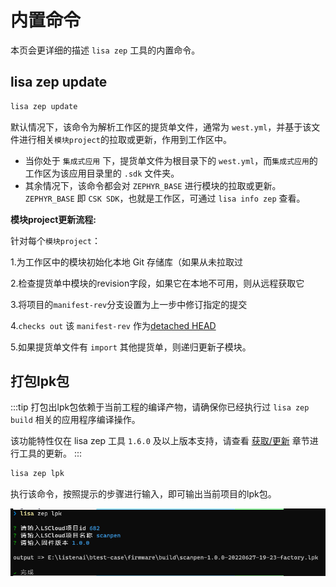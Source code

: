 # 内置命令

本页会更详细的描述 `lisa zep` 工具的内置命令。

## lisa zep update

```bash
lisa zep update
```

默认情况下，该命令为解析工作区的提货单文件，通常为 `west.yml`，并基于该文件进行相关`模块project`的拉取或更新，作用到工作区中。

- 当你处于 `集成式应用` 下，提货单文件为根目录下的 `west.yml`，而`集成式应用`的工作区为该应用目录里的 `.sdk` 文件夹。
- 其余情况下，该命令都会对 `ZEPHYR_BASE` 进行模块的拉取或更新。`ZEPHYR_BASE` 即 `CSK SDK`，也就是工作区，可通过 `lisa info zep` 查看。

__模块project更新流程:__

针对每个`模块project`：

1.为工作区中的模块初始化本地 Git 存储库（如果从未拉取过

2.检查提货单中模块的revision字段，如果它在本地不可用，则从远程获取它

3.将项目的`manifest-rev`分支设置为上一步中修订指定的提交

4.`checks out` 该 `manifest-rev` 作为[detached HEAD](#https://git-scm.com/docs/git-checkout#_detached_head) 

5.如果提货单文件有 `import` 其他提货单，则递归更新子模块。


## 打包lpk包

:::tip
打包出lpk包依赖于当前工程的编译产物，请确保你已经执行过 `lisa zep build` 相关的应用程序编译操作。

该功能特性仅在 lisa zep 工具 `1.6.0` 及以上版本支持，请查看 [获取/更新](#更新) 章节进行工具的更新。
:::

```bash
lisa zep lpk
```

执行该命令，按照提示的步骤进行输入，即可输出当前项目的lpk包。

![image](./images/lpk_1.png)
